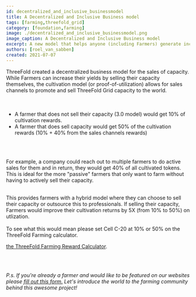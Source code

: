 ```yaml
---
id: decentralized_and_inclusive_businessmodel
title: A Decentralized and Inclusive Business model
tags: [farming,threefold_grid]
category: [foundation,farming]
image: ./decentralized_and_inclusive_businessmodel.png
image_caption: A Decentralized and Inclusive Business model
excerpt: A new model that helps anyone (including Farmers) generate income by selling capacity. 
authors: [roel_van_sabben]
created: 2021-07-07
---
```



ThreeFold created a decentralized business model for the sales of capacity. While Farmers can increase their yields by selling their capacity themselves, the cultivation model (or proof-of-utilization) allows for sales channels to promote and sell ThreeFold Grid capacity to the world.  
<br/>
<br/>

- A farmer that does not sell their capacity (3.0 model) would get 10% of cultivation rewards.
- A farmer that does sell capacity would get 50% of the cultivation rewards (10% + 40% from the sales channels rewards)
<br/>
<br/>

For example, a company could reach out to multiple farmers to do active sales for them and in return, they would get 40% of all cultivated tokens. This is ideal for the more "passive" farmers that only want to farm without having to actively sell their capacity.
<br/>
<br/>

This provides farmers with a hybrid model where they can choose to sell their capacity or outsource this to professionals. If selling their capacity, Farmers would improve their cultivation returns by 5X (from 10% to 50%) on utlization. 
<br/>
<br/>
To see what this would mean please set Cell C-20 at 10% or 50% on the ThreeFold Farming calculator.
<br/>

[the ThreeFold Farming Reward Calculator](https://wiki.threefold.io/#/threefold__farming_calculator).

<br/>
<br/>

_P.s. If you're already a farmer and would like to be featured on our websites please [fill out this form.](https://forms.gle/cW6uFUhkohSw81KT6) Let's introduce the world to the farming community behind this awesome project!_
